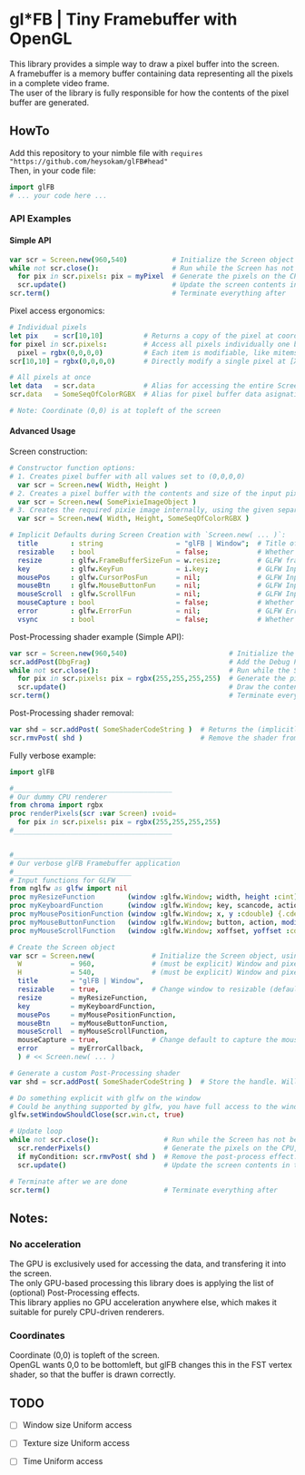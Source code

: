 # gl*FB | Tiny Framebuffer with OpenGL
This library provides a simple way to draw a pixel buffer into the screen.  
A framebuffer is a memory buffer containing data representing all the pixels in a complete video frame.  
The user of the library is fully responsible for how the contents of the pixel buffer are generated.  

## HowTo
Add this repository to your nimble file with `requires "https://github.com/heysokam/glFB#head"`  
Then, in your code file:  
```nim
import glFB
# ... your code here ... 
```
### API Examples
#### Simple API
```nim
var scr = Screen.new(960,540)           # Initialize the Screen object
while not scr.close():                  # Run while the Screen has not been marked for closing
  for pix in scr.pixels: pix = myPixel  # Generate the pixels on the CPU
  scr.update()                          # Update the screen contents in the GPU
scr.term()                              # Terminate everything after
```

Pixel access ergonomics:
```nim
# Individual pixels
let pix    = scr[10,10]          # Returns a copy of the pixel at coordinates [X,Y]
for pixel in scr.pixels:         # Access all pixels individually one by one
  pixel = rgbx(0,0,0,0)          # Each item is modifiable, like mitems
scr[10,10] = rgbx(0,0,0,0)       # Directly modify a single pixel at [X,Y]

# All pixels at once
let data   = scr.data            # Alias for accessing the entire Screen's pixel data
scr.data   = SomeSeqOfColorRGBX  # Alias for pixel buffer data asignation all at once (size must match)

# Note: Coordinate (0,0) is at topleft of the screen
```

#### Advanced Usage
Screen construction:  
```nim
# Constructor function options:  
# 1. Creates pixel buffer with all values set to (0,0,0,0)
  var scr = Screen.new( Width, Height )
# 2. Creates a pixel buffer with the contents and size of the input pixie.Image
  var scr = Screen.new( SomePixieImageObject )
# 3. Creates the required pixie image internally, using the given separate pixel buffer inputs
  var scr = Screen.new( Width, Height, SomeSeqOfColorRGBX )

# Implicit Defaults during Screen Creation with `Screen.new( ... )`:  
  title        : string                  = "glFB | Window";  # Title of the window
  resizable    : bool                    = false;            # Whether the window is allowed to be resized or not
  resize       : glfw.FrameBufferSizeFun = w.resize;         # GLFW framebuffer resize callback.  aka: glFB/window  proc resize() ...
  key          : glfw.KeyFun             = i.key;            # GLFW Input Keyboard callback.      aka: glFB/input   proc key() ...
  mousePos     : glfw.CursorPosFun       = nil;              # GLFW Input Mouse Position callback.
  mouseBtn     : glfw.MouseButtonFun     = nil;              # GLFW Input Mouse Button callback.
  mouseScroll  : glfw.ScrollFun          = nil;              # GLFW Input Mouse ScrollWheel callback.
  mouseCapture : bool                    = false;            # Whether to capture the mouse on window launch or not
  error        : glfw.ErrorFun           = nil;              # GLFW Error callback
  vsync        : bool                    = false;            # Whether vsync is active or not
```

Post-Processing shader example (Simple API):  
```nim
var scr = Screen.new(960,540)                         # Initialize the Screen
scr.addPost(DbgFrag)                                  # Add the Debug Post-Processing effect to the list
while not scr.close():                                # Run while the Screen has not been marked for closing
  for pix in scr.pixels: pix = rgbx(255,255,255,255)  # Generate the pixels on the CPU
  scr.update()                                        # Draw the contents (also applies all Post-Processing shaders)
scr.term()                                            # Terminate everything after
```

Post-Processing shader removal:  
```nim
var shd = scr.addPost( SomeShaderCodeString )  # Returns the (implicitly discarded) handle of the shader
scr.rmvPost( shd )                             # Remove the shader from the list with its handle id
```

Fully verbose example:  
```nim
import glFB

#_______________________________________
# Our dummy CPU renderer
from chroma import rgbx
proc renderPixels(scr :var Screen) :void=
  for pix in scr.pixels: pix = rgbx(255,255,255,255)
#_______________________________________


#_______________________________________
# Our verbose glFB Framebuffer application
#_____________________________
# Input functions for GLFW
from nglfw as glfw import nil
proc myResizeFunction        (window :glfw.Window; width, height :cint) {.cdecl.} = discard
proc myKeyboardFunction      (window :glfw.Window; key, scancode, action, modifiers :cint) {.cdecl.} = discard
proc myMousePositionFunction (window :glfw.Window; x, y :cdouble) {.cdecl.} = discard
proc myMouseButtonFunction   (window :glfw.Window; button, action, modifiers :cint) {.cdecl.} = discard
proc myMouseScrollFunction   (window :glfw.Window; xoffset, yoffset :cdouble) {.cdecl.} = discard

# Create the Screen object
var scr = Screen.new(              # Initialize the Screen object, using the (W,H) variant
  W            = 960,              # (must be explicit) Window and pixelbuffer initial width
  H            = 540,              # (must be explicit) Window and pixelbuffer initial height
  title        = "glFB | Window",
  resizable    = true,             # Change window to resizable (default false)
  resize       = myResizeFunction,
  key          = myKeyboardFunction,
  mousePos     = myMousePositionFunction,
  mouseBtn     = myMouseButtonFunction,
  mouseScroll  = myMouseScrollFunction,
  mouseCapture = true,             # Change default to capture the mouse (default false)
  error        = myErrorCallback,
  ) # << Screen.new( ... )

# Generate a custom Post-Processing shader
var shd = scr.addPost( SomeShaderCodeString )  # Store the handle. Will be removed later in the example, using a condition

# Do something explicit with glfw on the window
# Could be anything supported by glfw, you have full access to the window context
glfw.setWindowShouldClose(scr.win.ct, true)

# Update loop
while not scr.close():                # Run while the Screen has not been marked for closing
  scr.renderPixels()                  # Generate the pixels on the CPU, with the verbose example custom function
  if myCondition: scr.rmvPost( shd )  # Remove the post-process effect. Drawing will no longer trigger it
  scr.update()                        # Update the screen contents in the GPU

# Terminate after we are done
scr.term()                            # Terminate everything after
```

## Notes:
### No acceleration
The GPU is exclusively used for accessing the data, and transfering it into the screen.  
The only GPU-based processing this library does is applying the list of (optional) Post-Processing effects.  
This library applies no GPU acceleration anywhere else, which makes it suitable for purely CPU-driven renderers.  
### Coordinates
Coordinate (0,0) is topleft of the screen.  
OpenGL wants 0,0 to be bottomleft, but glFB changes this in the FST vertex shader, so that the buffer is drawn correctly.  

## TODO
- [ ] Window size Uniform access
- [ ] Texture size Uniform access
- [ ] Time Uniform access

